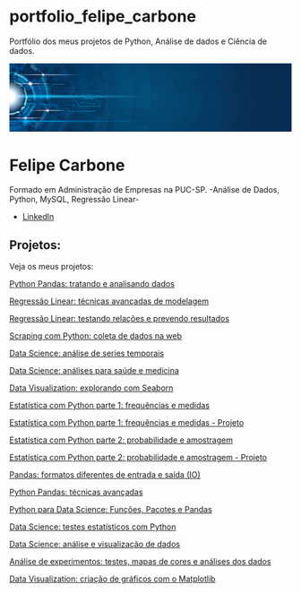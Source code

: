 # portfolio_felipe_carbone
Portfólio dos meus projetos de Python, Análise de dados e Ciência de dados.



<p align="center">
  <img src="banner.png" >
</p>

# Felipe Carbone


Formado em Administração de Empresas na PUC-SP. -Análise de Dados, Python, MySQL, Regressão Linear-




* [LinkedIn](https://www.linkedin.com/in/felipeacarbone/)



## Projetos:
Veja os meus projetos:

[Python Pandas: tratando e analisando dados](https://github.com/FelipeACarbone/python_pandas_tratando_dados)

[Regressão Linear: técnicas avançadas de modelagem](https://github.com/FelipeACarbone/regressao_linear_machine_learn/blob/main/regressao_linear.ipynb)

[Regressão Linear: testando relações e prevendo resultados](https://github.com/FelipeACarbone/regressao_linear_machine_learn_2/blob/main/regressao_linear_2.ipynb)

[Scraping com Python: coleta de dados na web](https://github.com/FelipeACarbone/web_scraping/blob/main/web_scraping.ipynb)

[Data Science: análise de series temporais](https://github.com/FelipeACarbone/data_science_analises_series_temporais/blob/main/_Data%20Science_%20an%C3%A1lise%20de%20series%20temporais_1.ipynb)  

[Data Science: análises para saúde e medicina](https://github.com/FelipeACarbone/data_science_analise_saude_medicina/blob/main/Data%20Science_%20an%C3%A1lises%20para%20sa%C3%BAde%20e%20medicina2.ipynb)

[Data Visualization: explorando com Seaborn](https://github.com/FelipeACarbone/data_visualization_seaborn/blob/main/_Data_Visualization_explorando_com_Seaborn_3.ipynb)

[Estatística com Python parte 1: frequências e medidas](https://github.com/FelipeACarbone/estatistica_python/blob/main/Estat%C3%ADstica_com_Python_parte_1_frequ%C3%AAncias_e_medidas4.ipynb)

[Estatística com Python parte 1: frequências e medidas - Projeto](https://github.com/FelipeACarbone/estatistica_python/blob/main/projeto_estat%C3%ADstica_com_Python_parte_1_frequ%C3%AAncias_e_medidas.ipynb)

[Estatística com Python parte 2: probabilidade e amostragem](https://github.com/FelipeACarbone/estatistica_python_probabilidade_amostragem/blob/main/Estat%C3%ADstica_com_Python_parte_2_probabilidade_e_amostragem_.ipynb)

[Estatística com Python parte 2: probabilidade e amostragem - Projeto](https://github.com/FelipeACarbone/estatistica_python_probabilidade_amostragem/blob/main/projeto_estat%C3%ADstica_com_Python_parte_2_probabilidade_e_amostragem.ipynb)

[Pandas: formatos diferentes de entrada e saída (IO)](https://github.com/FelipeACarbone/pandas_formatos_entrada_saida/blob/main/Pandas_formatos_diferentes_de_entrada_e_sa%C3%ADda_(IO)8_.ipynb)

[Python Pandas: técnicas avançadas](https://github.com/FelipeACarbone/pandas_tecnicas_avancadas/blob/main/_Python_Pandas_t%C3%A9cnicas_avan%C3%A7adas_9.ipynb)

[Python para Data Science: Funções, Pacotes e Pandas](https://github.com/FelipeACarbone/python_datascience_funcoes_pacotes_pandas/blob/main/Python_para_Data_Science_Fun%C3%A7%C3%B5es,_Pacotes_e_Pandas10.ipynb)

[Data Science: testes estatísticos com Python](https://github.com/FelipeACarbone/testes_estatisticos_python/blob/main/Data_Science_testes_estat%C3%ADsticos_com_Python11.ipynb)

[Data Science: análise e visualização de dados](https://github.com/FelipeACarbone/python_visualizacao_dados/blob/main/_Data_Science_an%C3%A1lise_e_visualiza%C3%A7%C3%A3o_de_dados_12_.ipynb)

[Análise de experimentos: testes, mapas de cores e análises dos dados](https://github.com/FelipeACarbone/planejamento_analises_experimentacao/blob/main/Planejamento_experimentos_aula.ipynb)

[Data Visualization: criação de gráficos com o Matplotlib](https://github.com/FelipeACarbone/matplot_visualizacoes_graficas/blob/main/Matplot-Aula1.ipynb)












